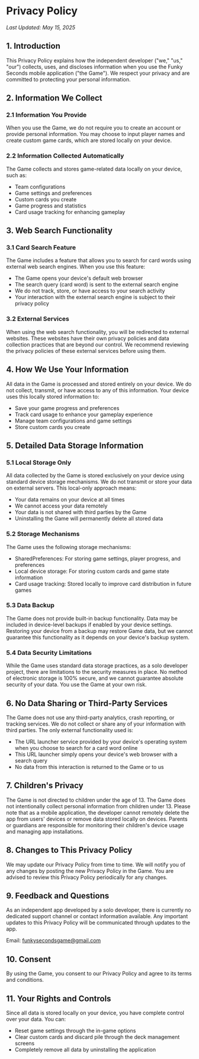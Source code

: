 # Privacy Policy

*Last Updated: May 15, 2025*

## 1. Introduction

This Privacy Policy explains how the independent developer ("we," "us," "our") collects, uses, and discloses information when you use the Funky Seconds mobile application ("the Game"). We respect your privacy and are committed to protecting your personal information.

## 2. Information We Collect

### 2.1 Information You Provide

When you use the Game, we do not require you to create an account or provide personal information. You may choose to input player names and create custom game cards, which are stored locally on your device.

### 2.2 Information Collected Automatically

The Game collects and stores game-related data locally on your device, such as:

- Team configurations
- Game settings and preferences
- Custom cards you create
- Game progress and statistics
- Card usage tracking for enhancing gameplay

## 3. Web Search Functionality

### 3.1 Card Search Feature

The Game includes a feature that allows you to search for card words using external web search engines. When you use this feature:

- The Game opens your device's default web browser
- The search query (card word) is sent to the external search engine
- We do not track, store, or have access to your search activity
- Your interaction with the external search engine is subject to their privacy policy

### 3.2 External Services

When using the web search functionality, you will be redirected to external websites. These websites have their own privacy policies and data collection practices that are beyond our control. We recommend reviewing the privacy policies of these external services before using them.

## 4. How We Use Your Information

All data in the Game is processed and stored entirely on your device. We do not collect, transmit, or have access to any of this information. Your device uses this locally stored information to:

- Save your game progress and preferences
- Track card usage to enhance your gameplay experience
- Manage team configurations and game settings
- Store custom cards you create

## 5. Detailed Data Storage Information

### 5.1 Local Storage Only

All data collected by the Game is stored exclusively on your device using standard device storage mechanisms. We do not transmit or store your data on external servers. This local-only approach means:

- Your data remains on your device at all times
- We cannot access your data remotely
- Your data is not shared with third parties by the Game
- Uninstalling the Game will permanently delete all stored data

### 5.2 Storage Mechanisms

The Game uses the following storage mechanisms:

- SharedPreferences: For storing game settings, player progress, and preferences
- Local device storage: For storing custom cards and game state information
- Card usage tracking: Stored locally to improve card distribution in future games

### 5.3 Data Backup

The Game does not provide built-in backup functionality. Data may be included in device-level backups if enabled by your device settings. Restoring your device from a backup may restore Game data, but we cannot guarantee this functionality as it depends on your device's backup system.

### 5.4 Data Security Limitations

While the Game uses standard data storage practices, as a solo developer project, there are limitations to the security measures in place. No method of electronic storage is 100% secure, and we cannot guarantee absolute security of your data. You use the Game at your own risk.

## 6. No Data Sharing or Third-Party Services

The Game does not use any third-party analytics, crash reporting, or tracking services. We do not collect or share any of your information with third parties. The only external functionality used is:

- The URL launcher service provided by your device's operating system when you choose to search for a card word online
- This URL launcher simply opens your device's web browser with a search query
- No data from this interaction is returned to the Game or to us

## 7. Children's Privacy

The Game is not directed to children under the age of 13. The Game does not intentionally collect personal information from children under 13. Please note that as a mobile application, the developer cannot remotely delete the app from users' devices or remove data stored locally on devices. Parents or guardians are responsible for monitoring their children's device usage and managing app installations.

## 8. Changes to This Privacy Policy

We may update our Privacy Policy from time to time. We will notify you of any changes by posting the new Privacy Policy in the Game. You are advised to review this Privacy Policy periodically for any changes.

## 9. Feedback and Questions

As an independent app developed by a solo developer, there is currently no dedicated support channel or contact information available. Any important updates to this Privacy Policy will be communicated through updates to the app.

Email: funkysecondsgame@gmail.com

## 10. Consent

By using the Game, you consent to our Privacy Policy and agree to its terms and conditions.

## 11. Your Rights and Controls

Since all data is stored locally on your device, you have complete control over your data. You can:

- Reset game settings through the in-game options
- Clear custom cards and discard pile through the deck management screens
- Completely remove all data by uninstalling the application
